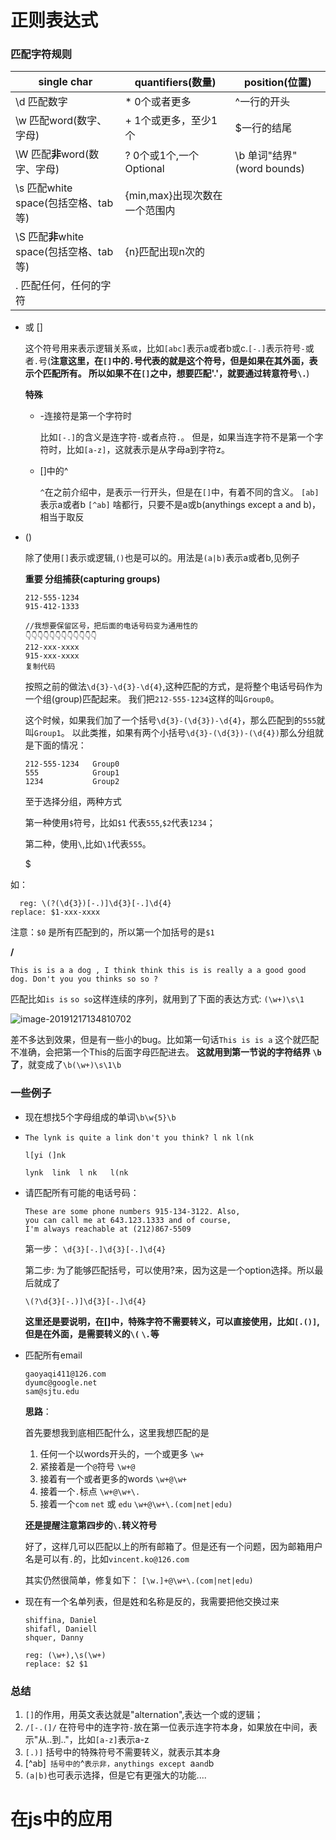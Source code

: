 # 正则表达式

### 匹配字符规则

| single char                               | quantifiers(数量)             | position(位置)             |
| ----------------------------------------- | ----------------------------- | -------------------------- |
| \d 匹配数字                               | * 0个或者更多                 | ^一行的开头                |
| \w 匹配word(数字、字母)                   | + 1个或更多，至少1个          | $一行的结尾                |
| \W 匹配**非**word(数字、字母)             | ? 0个或1个,一个Optional       | \b 单词"结界"(word bounds) |
| \s 匹配white space(包括空格、tab等)       | {min,max}出现次数在一个范围内 |                            |
| \S 匹配**非**white space(包括空格、tab等) | {n}匹配出现n次的              |                            |
| . 匹配任何，任何的字符                    |                               |                            |

+ 或 []

  这个符号用来表示逻辑关系`或`，比如`[abc]`表示a或者b或c.`[-.]`表示符号`-`或者`.`号(**注意这里，在`[]`中的`.`号代表的就是这个符号，但是如果在其外面，表示个匹配所有。 所以如果不在`[]`之中，想要匹配'.'，就要通过转意符号`\.`**)

  **特殊**

  + -连接符是第一个字符时

    比如`[-.]`的含义是连字符`-`或者点符`.`。 但是，如果当连字符不是第一个字符时，比如`[a-z]`，这就表示是从字母a到字符z。

  + []中的^

    `^`在之前介绍中，是表示一行开头，但是在`[]`中，有着不同的含义。 `[ab]` 表示a或者b `[^ab]` 啥都行，只要不是a或b(anythings except a and b)，相当于取反

+ ()

  除了使用`[]`表示或逻辑,`()`也是可以的。用法是`(a|b)`表示a或者b,见例子

  **重要 分组捕获(capturing groups)**

  ```
  212-555-1234
  915-412-1333
  
  //我想要保留区号，把后面的电话号码变为通用性的
  👇👇👇👇👇👇👇👇👇👇👇👇
  212-xxx-xxxx
  915-xxx-xxxx
  复制代码
  ```

  按照之前的做法`\d{3}-\d{3}-\d{4}`,这种匹配的方式，是将整个电话号码作为一个组(group)匹配起来。 我们把`212-555-1234`这样的叫`Group0`。

  这个时候，如果我们加了一个括号`\d{3}-(\d{3})-\d{4}`，那么匹配到的`555`就叫`Group1`。 以此类推，如果有两个小括号`\d{3}-(\d{3})-(\d{4})`那么分组就是下面的情况：

  ```
  212-555-1234   Group0
  555            Group1
  1234           Group2
  ```

  至于选择分组，两种方式

  第一种使用`$`符号，比如`$1` 代表`555`,`$2`代表`1234`；

  第二种，使用`\`,比如`\1`代表`555`。
  
  $
  

如：

```
  reg: \(?(\d{3})[-.)]\d{3}[-.]\d{4}
replace: $1-xxx-xxxx
```

  注意：`$0` 是所有匹配到的，所以第一个加括号的是`$1`

  **/**

  ```This is is a a dog , I think think this is is really a a good good dog. Don't you you thinks so so ?```

  匹配比如`is is` `so so`这样连续的序列，就用到了下面的表达方式: `(\w+)\s\1`

  ![image-20191217134810702](%E6%AD%A3%E5%88%99%E8%A1%A8%E8%BE%BE%E5%BC%8F.assets/image-20191217134810702.png)

  差不多达到效果，但是有一些小的bug。比如第一句话`This is is a` 这个就匹配不准确，会把第一个This的后面字母匹配进去。 **这就用到第一节说的字符结界 `\b`了**，就变成了`\b(\w+)\s\1\b`

### 一些例子

+ 现在想找5个字母组成的单词`\b\w{5}\b`

+ `The lynk is quite a link don't you think? l nk l(nk`

  `l[yi (]nk`

  `lynk  link  l nk   l(nk`

+ 请匹配所有可能的电话号码：

  ```
  These are some phone numbers 915-134-3122. Also,
  you can call me at 643.123.1333 and of course,
  I'm always reachable at (212)867-5509
  ```

  第一步： `\d{3}[-.]\d{3}[-.]\d{4}`

  第二步: 为了能够匹配括号，可以使用?来，因为这是一个option选择。所以最后就成了

  ```
  \(?\d{3}[-.)]\d{3}[-.]\d{4}
  ```

  **这里还是要说明，在[]中，特殊字符不需要转义，可以直接使用，比如`[.()]`,但是在外面，是需要转义的`\(` `\.`等**

+ 匹配所有email

  ```
  gaoyaqi411@126.com  
  dyumc@google.net 
  sam@sjtu.edu
  ```

  **思路**：

  首先要想我到底相匹配什么，这里我想匹配的是

  1. 任何一个以words开头的，一个或更多 `\w+`
  2. 紧接着是一个`@`符号  `\w+@`
  3. 接着有一个或者更多的words `\w+@\w+`
  4. 接着一个`.`标点 `\w+@\w+\.`
  5. 接着一个`com` `net` 或 `edu` `\w+@\w+\.(com|net|edu)`

  **还是提醒注意第四步的`\.`转义符号**

  好了，这样几可以匹配以上的所有邮箱了。但是还有一个问题，因为邮箱用户名是可以有`.`的，比如`vincent.ko@126.com`

  其实仍然很简单，修复如下： `[\w.]+@\w+\.(com|net|edu)`

+ 现在有一个名单列表，但是姓和名称是反的，我需要把他交换过来
  ```
  shiffina, Daniel
  shifafl, Daniell
  shquer, Danny
  ```
  
  ```
  reg: (\w+),\s(\w+)
  replace: $2 $1
  ```

### 总结

1. `[]`的作用，用英文表达就是"alternation",表达一个或的逻辑；
2. `/[-.(]/` 在符号中的连字符`-`放在第一位表示连字符本身，如果放在中间，表示"从..到.."，比如`[a-z]`表示a-z
3. `[.)]` 括号中的特殊符号不需要转义，就表示其本身
4. [^ab]` 括号中的`^`表示非，anythings except `a` and `b
5. `(a|b)`也可表示选择，但是它有更强大的功能....

# 在js中的应用

